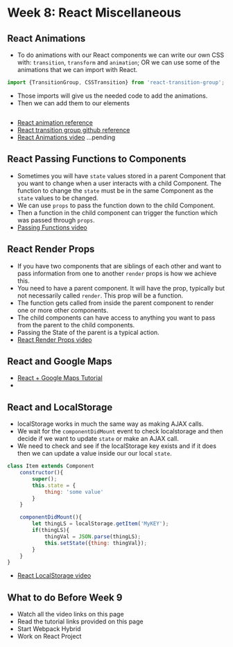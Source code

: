 # Week 8: React Miscellaneous

## React Animations

- To do animations with our React components we can write our own CSS with: `transition`, `transform` and `animation`; OR we can use some of the animations that we can import with React.

```javascript
import {TransitionGroup, CSSTransition} from 'react-transition-group';
```

- Those imports will give us the needed code to add the animations.
- Then we can add them to our elements

```javascript

```

- [React animation reference](https://reactjs.org/docs/animation.html)
- [React transition group github reference](https://github.com/reactjs/react-transition-group/tree/v1-stable)
- [React Animations video]() ...pending


## React Passing Functions to Components

- Sometimes you will have `state` values stored in a parent Component that you want to change when a user interacts with a child Component.
The function to change the `state` must be in the same Component as the `state` values to be changed.
- We can use `props` to pass the function down to the child Component.
- Then a function in the child component can trigger the function which was passed through `props`.
- [Passing Functions video](https://www.youtube.com/watch?v=c05OL7XbwXU)


## React Render Props

- If you have two components that are siblings of each other and want to pass information from one to another `render` props is how we achieve this.
- You need to have a parent component. It will have the prop, typically but not necessarily called `render`. This prop will be a function.
- The function gets called from inside the parent component to render one or more other components.
- The child components can have access to anything you want to pass from the parent to the child components.
- Passing the State of the parent is a typical action.
- [React Render Props video](https://www.youtube.com/watch?v=Ow4ms1Qg_u4) 



## React and Google Maps
- [React + Google Maps Tutorial](https://scotch.io/tutorials/react-apps-with-the-google-maps-api-and-google-maps-react)
- 


## React and LocalStorage

- localStorage works in much the same way as making AJAX calls.
- We wait for the `componentDidMount` event to check localstorage and then decide if we want to update `state` or make an AJAX call.
- We need to check and see if the localStorage key exists and if it does then we can update a value inside our our local `state`.

```javascript
class Item extends Component
    constructor(){
        super();
        this.state = {
            thing: 'some value'
        }
    }

    componentDidMount(){
        let thingLS = localStorage.getItem('MyKEY');
        if(thingLS){
            thingVal = JSON.parse(thingLS);
            this.setState({thing: thingVal});
        }
    }   
}
```

- [React LocalStorage video](https://www.youtube.com/watch?v=NGobLfCPxa8) 


## What to do Before Week 9

- Watch all the video links on this page
- Read the tutorial links provided on this page
- Start Webpack Hybrid
- Work on React Project
